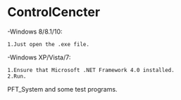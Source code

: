 # ControlCencter

-Windows 8/8.1/10:

    1.Just open the .exe file.

-Windows XP/Vista/7:

    1.Ensure that Microsoft .NET Framework 4.0 installed.  
    2.Run.
  
  
  
  
PFT_System and some test programs.
